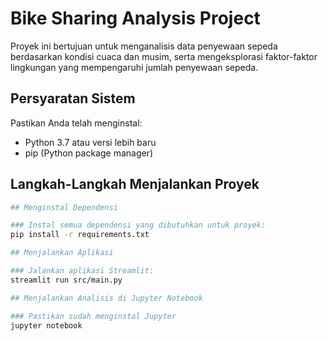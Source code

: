 # Bike Sharing Analysis Project

Proyek ini bertujuan untuk menganalisis data penyewaan sepeda berdasarkan kondisi cuaca dan musim, serta mengeksplorasi faktor-faktor lingkungan yang mempengaruhi jumlah penyewaan sepeda.

## Persyaratan Sistem

Pastikan Anda telah menginstal:

- Python 3.7 atau versi lebih baru
- pip (Python package manager)


## Langkah-Langkah Menjalankan Proyek


```bash
## Menginstal Dependensi

### Instal semua dependensi yang dibutuhkan untuk proyek:
pip install -r requirements.txt

## Menjalankan Aplikasi

### Jalankan aplikasi Streamlit:
streamlit run src/main.py

## Menjalankan Analisis di Jupyter Notebook

### Pastikan sudah menginstal Jupyter
jupyter notebook
